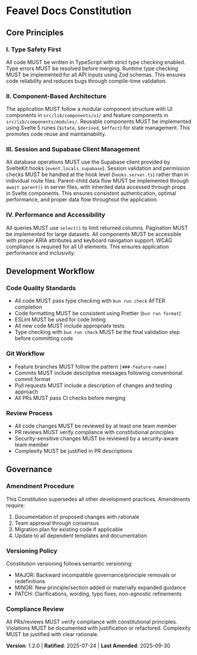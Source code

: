 <!-- Sync Impact Report
Version change: 1.1.0 → 1.2.0 (Minor version bump for enhanced session and Supabase client handling principles)
List of modified principles:
- Supabase Integration Standards → Session and Supabase Client Management
Added sections: None
Removed sections: None
Templates requiring updates: ✅ updated
Follow-up TODOs: None
-->

# Feavel Docs Constitution

## Core Principles

### I. Type Safety First

All code MUST be written in TypeScript with strict type checking enabled. Type errors MUST be resolved before merging. Runtime type checking MUST be implemented for all API inputs using Zod schemas. This ensures code reliability and reduces bugs through compile-time validation.

### II. Component-Based Architecture

The application MUST follow a modular component structure with UI components in `src/lib/components/ui/` and feature components in `src/lib/components/modules/`. Reusable components MUST be implemented using Svelte 5 runes (`$state`, `$derived`, `$effect`) for state management. This promotes code reuse and maintainability.

### III. Session and Supabase Client Management

All database operations MUST use the Supabase client provided by SvelteKit hooks (`event.locals.supabase`). Session validation and permission checks MUST be handled at the hook level (`hooks.server.ts`) rather than in individual route files. Parent-child data flow MUST be implemented through `await parent()` in server files, with inherited data accessed through props in Svelte components. This ensures consistent authentication, optimal performance, and proper data flow throughout the application.

### IV. Performance and Accessibility

All queries MUST use `select()` to limit returned columns. Pagination MUST be implemented for large datasets. All components MUST be accessible with proper ARIA attributes and keyboard navigation support. WCAG compliance is required for all UI elements. This ensures application performance and inclusivity.

## Development Workflow

### Code Quality Standards

- All code MUST pass type checking with `bun run check` AFTER completion
- Code formatting MUST be consistent using Prettier (`bun run format`)
- ESLint MUST be used for code linting
- All new code MUST include appropriate tests
- Type checking with `bun run check` MUST be the final validation step before committing code

### Git Workflow

- Feature branches MUST follow the pattern `[###-feature-name]`
- Commits MUST include descriptive messages following conventional commit format
- Pull requests MUST include a description of changes and testing approach
- All PRs MUST pass CI checks before merging

### Review Process

- All code changes MUST be reviewed by at least one team member
- PR reviews MUST verify compliance with constitutional principles
- Security-sensitive changes MUST be reviewed by a security-aware team member
- Complexity MUST be justified in PR descriptions

## Governance

### Amendment Procedure

This Constitution supersedes all other development practices. Amendments require:

1. Documentation of proposed changes with rationale
2. Team approval through consensus
3. Migration plan for existing code if applicable
4. Update to all dependent templates and documentation

### Versioning Policy

Constitution versioning follows semantic versioning:

- MAJOR: Backward incompatible governance/principle removals or redefinitions
- MINOR: New principle/section added or materially expanded guidance
- PATCH: Clarifications, wording, typo fixes, non-agnostic refinements

### Compliance Review

All PRs/reviews MUST verify compliance with constitutional principles. Violations MUST be documented with justification or refactored. Complexity MUST be justified with clear rationale.

**Version**: 1.2.0 | **Ratified**: 2025-07-24 | **Last Amended**: 2025-09-30